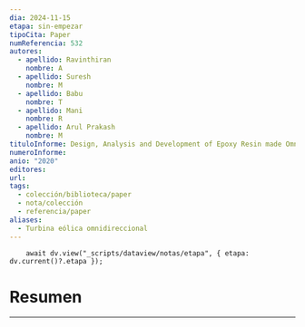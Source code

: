 ```yaml
---
dia: 2024-11-15
etapa: sin-empezar
tipoCita: Paper
numReferencia: 532
autores:
  - apellido: Ravinthiran
    nombre: A
  - apellido: Suresh
    nombre: M
  - apellido: Babu
    nombre: T
  - apellido: Mani
    nombre: R
  - apellido: Arul Prakash
    nombre: M
tituloInforme: Design, Analysis and Development of Epoxy Resin made Omnidirectional Wind Turbine
numeroInforme: 
anio: "2020"
editores: 
url: 
tags:
  - colección/biblioteca/paper
  - nota/colección
  - referencia/paper
aliases:
  - Turbina eólica omnidireccional
---
```

```dataviewjs
	await dv.view("_scripts/dataview/notas/etapa", { etapa: dv.current()?.etapa });
```
# Resumen
---

